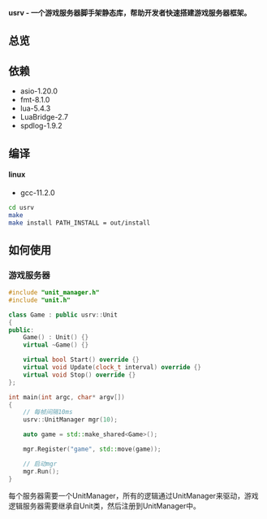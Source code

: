 **usrv - 一个游戏服务器脚手架静态库，帮助开发者快速搭建游戏服务器框架。**

## 总览

## 依赖

- asio-1.20.0
- fmt-8.1.0
- lua-5.4.3
- LuaBridge-2.7
- spdlog-1.9.2

## 编译

#### linux

- gcc-11.2.0

```sh
cd usrv
make 
make install PATH_INSTALL = out/install
```

## 如何使用

### 游戏服务器

```c++
#include "unit_manager.h"
#include "unit.h"

class Game : public usrv::Unit
{
public:
    Game() : Unit() {}
    virtual ~Game() {}

    virtual bool Start() override {}
    virtual void Update(clock_t interval) override {}
    virtual void Stop() override {}
};

int main(int argc, char* argv[])
{
    // 每帧间隔10ms
    usrv::UnitManager mgr(10);

    auto game = std::make_shared<Game>();

    mgr.Register("game", std::move(game));

    // 启动mgr
    mgr.Run();
}
```

每个服务器需要一个UnitManager，所有的逻辑通过UnitManager来驱动，游戏逻辑服务器需要继承自Unit类，然后注册到UnitManager中。
